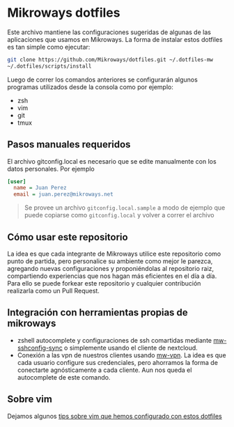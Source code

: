 # Mikroways dotfiles

Este archivo mantiene las configuraciones sugeridas de algunas de las
aplicaciones que usamos en Mikroways.
La forma de instalar estos dotfiles es tan simple como ejecutar:

```bash
git clone https://github.com/Mikroways/dotfiles.git ~/.dotfiles-mw
~/.dotfiles/scripts/install
```

Luego de correr los comandos anteriores se configurarán algunos programas
utilizados desde la consola como por ejemplo:

* zsh
* vim
* git
* tmux

## Pasos manuales requeridos

El archivo gitconfig.local es necesario que se edite manualmente con los datos
personales. Por ejemplo

```ini
[user]
  name = Juan Perez
  email = juan.perez@mikroways.net
```

> Se provee un archivo `gitconfig.local.sample` a modo de ejemplo que puede
> copiarse como `gitconfig.local` y volver a correr el archivo

## Cómo usar este repositorio

La idea es que cada integrante de Mikroways utilice este repositorio como punto
de partida, pero personalice su ambiente como mejor le parezca, agregando nuevas
configuraciones y proponiéndolas al repositorio raiz, compartiendo experiencias
que nos hagan más eficientes en el día a día.
Para ello se puede forkear este repositorio y cualquier contribución realizarla
como un Pull Request.

## Integración con herramientas propias de mikroways

* zshell autocomplete y configuraciones de ssh comartidas mediante [mw-sshconfig-sync](https://gitlab.com/mikroways/tools/mw-sshconfig-sync)
  o simplemente usando el cliente de nextcloud.
* Conexión a las vpn de nuestros clientes usando
  [mw-vpn](https://gitlab.com/mikroways/tools/mw-vpn/). La idea es que cada
  usuario configure sus credenciales, pero ahorramos la forma de conectarte
  agnósticamente a cada cliente. Aun nos queda el autocomplete de este comando.

## Sobre vim

Dejamos algunos [tips sobre vim que hemos configurado con estos
dotfiles](README.vim.md)
